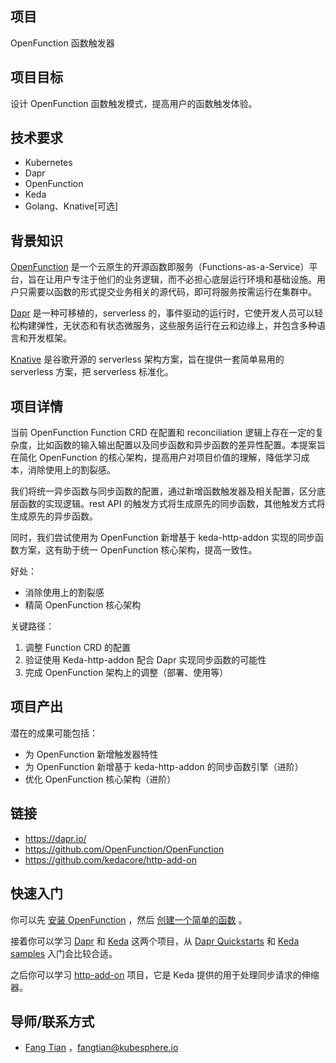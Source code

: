 ## 项目

OpenFunction 函数触发器

## 项目目标

设计 OpenFunction 函数触发模式，提高用户的函数触发体验。

## 技术要求

* Kubernetes
* Dapr
* OpenFunction
* Keda
* Golang、Knative[可选]

## 背景知识

[OpenFunction](https://github.com/OpenFunction/OpenFunction) 是一个云原生的开源函数即服务（Functions-as-a-Service）平台，旨在让用户专注于他们的业务逻辑，而不必担心底层运行环境和基础设施。用户只需要以函数的形式提交业务相关的源代码，即可将服务按需运行在集群中。

[Dapr](https://dapr.io/) 是一种可移植的，serverless 的，事件驱动的运行时，它使开发人员可以轻松构建弹性，无状态和有状态微服务，这些服务运行在云和边缘上，并包含多种语言和开发框架。

[Knative](https://knative.dev/) 是谷歌开源的 serverless 架构方案，旨在提供一套简单易用的 serverless 方案，把 serverless 标准化。 

## 项目详情

当前 OpenFunction Function CRD 在配置和 reconciliation 逻辑上存在一定的复杂度，比如函数的输入输出配置以及同步函数和异步函数的差异性配置。本提案旨在简化 OpenFunction 的核心架构，提高用户对项目价值的理解，降低学习成本，消除使用上的割裂感。

我们将统一异步函数与同步函数的配置，通过新增函数触发器及相关配置，区分底层函数的实现逻辑。rest API 的触发方式将生成原先的同步函数，其他触发方式将生成原先的异步函数。

同时，我们尝试使用为 OpenFunction 新增基于 keda-http-addon 实现的同步函数方案，这有助于统一 OpenFunction 核心架构，提高一致性。

好处：

- 消除使用上的割裂感
- 精简 OpenFunction 核心架构

关键路径：

1. 调整 Function CRD 的配置
2. 验证使用 Keda-http-addon 配合 Dapr 实现同步函数的可能性
3. 完成 OpenFunction 架构上的调整（部署、使用等）

## 项目产出

潜在的成果可能包括：

- 为 OpenFunction 新增触发器特性
- 为 OpenFunction 新增基于 keda-http-addon 的同步函数引擎（进阶）
- 优化 OpenFunction 核心架构（进阶）

## 链接

* https://dapr.io/
* https://github.com/OpenFunction/OpenFunction
* https://github.com/kedacore/http-add-on

## 快速入门

你可以先 [安装 OpenFunction](https://openfunction.dev/docs/getting-started/) ，然后 [创建一个简单的函数](https://openfunction.dev/docs/getting-started/quickstarts/) 。

接着你可以学习 [Dapr](https://docs.dapr.io/) 和 [Keda](https://keda.sh/) 这两个项目，从 [Dapr Quickstarts](https://docs.dapr.io/getting-started/quickstarts/) 和 [Keda samples](https://github.com/kedacore/samples) 入门会比较合适。

之后你可以学习 [http-add-on](https://github.com/kedacore/http-add-on) 项目，它是 Keda 提供的用于处理同步请求的伸缩器。

## 导师/联系方式

* [Fang Tian](https://github.com/tpiperatgod/) ，<fangtian@kubesphere.io>
